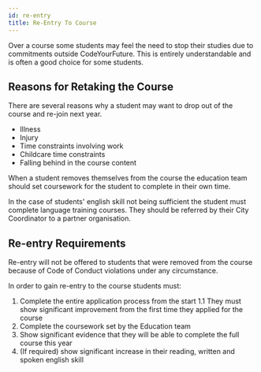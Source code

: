 ```yaml
---
id: re-entry
title: Re-Entry To Course
---
```


Over a course some students may feel the need to stop their studies due to commitments outside CodeYourFuture. This is entirely understandable and is often a good choice for some students.

## Reasons for Retaking the Course

There are several reasons why a student may want to drop out of the course and re-join next year.

- Illness
- Injury
- Time constraints involving work
- Childcare time constraints
- Falling behind in the course content

When a student removes themselves from the course the education team should set coursework for the student to complete in their own time.

In the case of students' english skill not being sufficient the student must complete language training courses. They should be referred by their City Coordinator to a partner organisation.

## Re-entry Requirements

Re-entry will not be offered to students that were removed from the course because of Code of Conduct violations under any circumstance.

In order to gain re-entry to the course students must:

1. Complete the entire application process from the start
  1.1 They must show significant improvement from the first time they applied for the course
2. Complete the coursework set by the Education team
3. Show significant evidence that they will be able to complete the full course this year
4. (If required) show significant increase in their reading, written and spoken english skill
